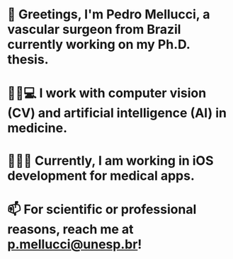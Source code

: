 # 👋 Greetings, I'm Pedro Mellucci, a vascular surgeon from Brazil currently working on my Ph.D. thesis.
# 👨‍⚕️💻 I work with computer vision (CV) and artificial intelligence (AI) in medicine.
# 👨‍💻📱 Currently, I am working in iOS development for medical apps.
# 📫 For scientific or professional reasons, reach me at p.mellucci@unesp.br!

<!---
pedrolmf/pedrolmf is a ✨ special ✨ repository because its `README.md` (this file) appears on your GitHub profile.
You can click the Preview link to take a look at your changes.
--->

